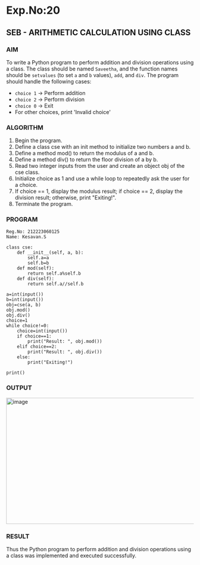 # Exp.No:20  
## SEB - ARITHMETIC CALCULATION USING CLASS


### AIM  
To write a Python program to perform addition and division operations using a class. The class should be named `Saveetha`, and the function names should be `setvalues` (to set `a` and `b` values), `add`, and `div`. The program should handle the following cases:  
- `choice 1` → Perform addition  
- `choice 2` → Perform division  
- `choice 0` → Exit  
- For other choices, print 'Invalid choice'


### ALGORITHM

1. Begin the program.  
2. Define a class cse with an init method to initialize two numbers a and b.
3. Define a method mod() to return the modulus of a and b.
4. Define a method div() to return the floor division of a by b.
5. Read two integer inputs from the user and create an object obj of the cse class.
6. Initialize choice as 1 and use a while loop to repeatedly ask the user for a choice.
7. If choice == 1, display the modulus result; if choice == 2, display the division result; otherwise, print "Exiting!".
8. Terminate the program.


### PROGRAM

```
Reg.No: 212223060125
Name: Kesavan.S

class cse:
    def __init__(self, a, b):
        self.a=a
        self.b=b
    def mod(self):
        return self.a%self.b
    def div(self):
        return self.a//self.b

a=int(input())
b=int(input())
obj=cse(a, b)
obj.mod()
obj.div()
choice=1
while choice!=0:
    choice=int(input())
    if choice==1:
        print("Result: ", obj.mod())
    elif choice==2:
        print("Result: ", obj.div())
    else:
        print("Exiting!")

print()

```

### OUTPUT
<img width="543" height="338" alt="image" src="https://github.com/user-attachments/assets/428f3537-b46d-48db-b6b2-7dd0daaaaee6" />

### RESULT
Thus the Python program to perform addition and division operations using a class was implemented and executed successfully.
